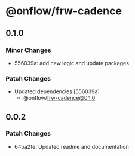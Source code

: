 # @onflow/frw-cadence

## 0.1.0

### Minor Changes

- 556039a: add new logic and update packages

### Patch Changes

- Updated dependencies [556039a]
  - @onflow/frw-cadence@0.1.0

## 0.0.2

### Patch Changes

- 64ba2fe: Updated readme and documentation
